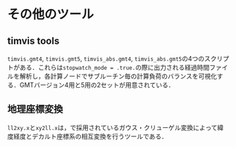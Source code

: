 # その他のツール

## timvis tools

`timvis.gmt4`, `timvis.gmt5`, `timvis_abs.gmt4`,
`timvis_abs.gmt5`の4つのスクリプトがある．これらは`stopwatch_mode = .true.`の際に出力される経過時間ファイルを解析し，各計算ノードでサブルーチン毎の計算負荷のバランスを可視化する．GMTバージョン4用と5用の2セットが用意されている．

## 地理座標変換

`ll2xy.x`と`xy2ll.x`は，で採用されているガウス・クリューゲル変換によって緯度経度とデカルト座標系の相互変換を行うツールである．
